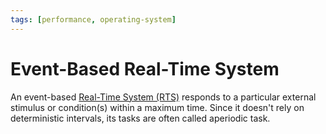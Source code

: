 ```yaml
---
tags: [performance, operating-system]
---
```


# Event-Based Real-Time System

An event-based [Real-Time System (RTS)](202403301908.md) responds to a
particular external stimulus or condition(s) within a maximum time. Since it
doesn't rely on deterministic intervals, its tasks are often called aperiodic
task.
